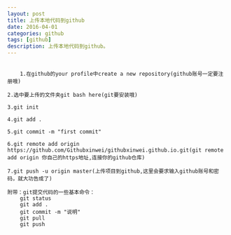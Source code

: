 ---layout: posttitle: 上传本地代码到githubdate: 2016-04-01categories: githubtags: [github]description: 上传本地代码到github。---<pre>    <code>    1.在github的your profile中create a new repository(github账号一定要注册哦)2.选中要上传的文件夹git bash here(git要安装哦)3.git init4.git add .5.git commit -m "first commit"6.git remote add origin https://github.com/Githubxinwei/githubxinwei.github.io.git(git remote add origin 你自己的https地址,连接你的github仓库)7.git push -u origin master(上传项目到github,这里会要求输入github账号和密码，就大功告成了)附带：git提交代码的一些基本命令：    git status    git add .    git commit -m "说明"    git pull    git push    </code></pre>